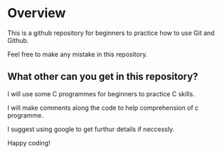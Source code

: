 # Overview

This is a github repository for beginners to practice how to use Git and Github.

Feel free to make any mistake in this repository.

## What other can you get in this repository?

I will use some C programmes for beginners to practice C skills.

I will make comments along the code to help comprehension of c programme.

I suggest using google to get furthur details if neccessly.

Happy coding!



